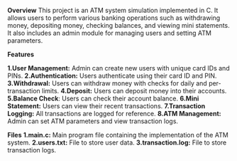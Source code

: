 **Overview**
This project is an ATM system simulation implemented in C. It allows users to perform various banking operations such as withdrawing money, depositing money, checking balances, and viewing mini statements. It also includes an admin module for managing users and setting ATM parameters.

**Features**

**1.User Management:** Admin can create new users with unique card IDs and PINs.
**2.Authentication:** Users authenticate using their card ID and PIN.
**3.Withdrawal:** Users can withdraw money with checks for daily and per-transaction limits.
**4.Deposit:** Users can deposit money into their accounts.
**5.Balance Check**: Users can check their account balance.
**6.Mini Statement:** Users can view their recent transactions.
**7.Transaction Logging:** All transactions are logged for reference.
**8.ATM Management:** Admin can set ATM parameters and view transaction logs.

**Files**
**1.main.c:** Main program file containing the implementation of the ATM system.
**2.users.txt:** File to store user data.
**3.transaction.log:** File to store transaction logs.
